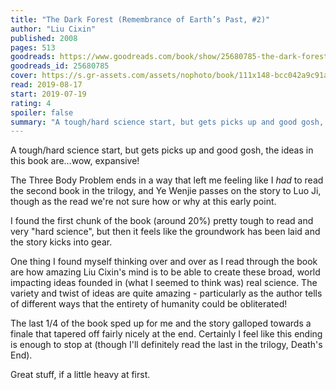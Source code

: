 ```yaml
---
title: "The Dark Forest (Remembrance of Earth’s Past, #2)"
author: "Liu Cixin"
published: 2008
pages: 513
goodreads: https://www.goodreads.com/book/show/25680785-the-dark-forest
goodreads_id: 25680785
cover: https://s.gr-assets.com/assets/nophoto/book/111x148-bcc042a9c91a29c1d680899eff700a03.png
read: 2019-08-17
start: 2019-07-19
rating: 4
spoiler: false
summary: "A tough/hard science start, but gets picks up and good gosh, the ideas in this book are…wow, expansive!"
---
```


A tough/hard science start, but gets picks up and good gosh, the ideas in this book are…wow, expansive!  
  
The Three Body Problem ends in a way that left me feeling like I _had_ to read the second book in the trilogy, and Ye Wenjie passes on the story to Luo Ji, though as the read we're not sure how or why at this early point.  
  
I found the first chunk of the book (around 20%) pretty tough to read and very "hard science", but then it feels like the groundwork has been laid and the story kicks into gear.  
  
One thing I found myself thinking over and over as I read through the book are how amazing Liu Cixin's mind is to be able to create these broad, world impacting ideas founded in (what I seemed to think was) real science. The variety and twist of ideas are quite amazing - particularly as the author tells of different ways that the entirety of humanity could be obliterated!  
  
The last 1/4 of the book sped up for me and the story galloped towards a finale that tapered off fairly nicely at the end. Certainly I feel like this ending is enough to stop at (though I'll definitely read the last in the trilogy, Death's End).  
  
Great stuff, if a little heavy at first.
